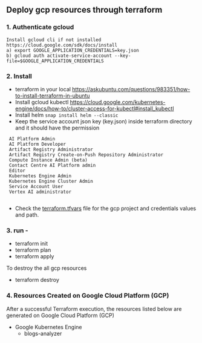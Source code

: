 
## Deploy gcp resources through terraform

### 1. Authenticate gcloud
```
Install gcloud cli if not installed https://cloud.google.com/sdk/docs/install 
a) export GOOGLE_APPLICATION_CREDENTIALS=key.json
b) gcloud auth activate-service-account --key-file=$GOOGLE_APPLICATION_CREDENTIALS
```

### 2. Install 
  - terraform in your local
  https://askubuntu.com/questions/983351/how-to-install-terraform-in-ubuntu
  - Install gcloud kubectl
  https://cloud.google.com/kubernetes-engine/docs/how-to/cluster-access-for-kubectl#install_kubectl
  - Install helm 
   ```snap install helm --classic```
  - Keep the service account json key (key.json) inside terraform directory and it should have the permission
   ```
    AI Platform Admin
    AI Platform Developer
    Artifact Registry Administrator
    Artifact Registry Create-on-Push Repository Administrator
    Compute Instance Admin (beta)
    Contact Centre AI Platform admin
    Editor
    Kubernetes Engine Admin
    Kubernetes Engine Cluster Admin
    Service Account User
    Vertex AI administrator
    
   ```
 - Check the [terraform.tfvars](terraform%2Fterraform.tfvars) file for the gcp project and credentials values and path.

### 3. run -

- terraform init
- terraform plan
- terraform apply

To destroy the all gcp resources
- terraform destroy

### 4. Resources Created on Google Cloud Platform (GCP)
After a successful Terraform execution, the resources listed below are generated on Google Cloud Platform (GCP)
- Google Kubernetes Engine
  - blogs-analyzer


